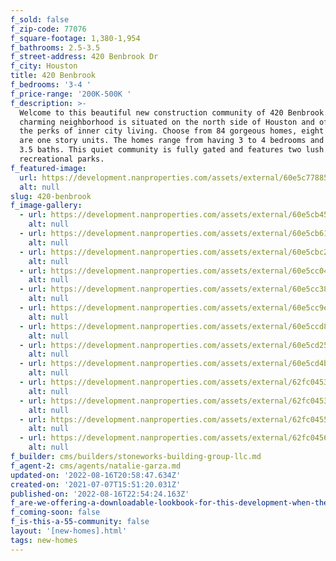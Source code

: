 ```yaml
---
f_sold: false
f_zip-code: 77076
f_square-footage: 1,380-1,954
f_bathrooms: 2.5-3.5
f_street-address: 420 Benbrook Dr
f_city: Houston
title: 420 Benbrook
f_bedrooms: '3-4 '
f_price-range: '200K-500K '
f_description: >-
  Welcome to this beautiful new construction community of 420 Benbrook. This
  charming neighborhood is situated on the north side of Houston and offers all
  the perks of inner city living. Choose from 84 gorgeous homes, eight of which
  are one story units. The homes range from having 3 to 4 bedrooms and 2.5 to
  3.5 baths. This quiet community is fully gated and features two lush
  recreational parks.
f_featured-image:
  url: https://development.nanproperties.com/assets/external/60e5c77885b099e3247ec8bb_aerial20view201201.jpg
  alt: null
slug: 420-benbrook
f_image-gallery:
  - url: https://development.nanproperties.com/assets/external/60e5cb45677660e774b158c8_house2001201.jpg
    alt: null
  - url: https://development.nanproperties.com/assets/external/60e5cb61c823a1b016a1e2b6_house2002201.jpg
    alt: null
  - url: https://development.nanproperties.com/assets/external/60e5cbc22267532bdab218c2_house2003201.jpg
    alt: null
  - url: https://development.nanproperties.com/assets/external/60e5cc04e5c4210c824d7a28_house2004201.jpg
    alt: null
  - url: https://development.nanproperties.com/assets/external/60e5cc3838c8e90dc20f5f11_house2005201.jpg
    alt: null
  - url: https://development.nanproperties.com/assets/external/60e5cc9ebd0aee8c87c90b4e_house2006201.jpg
    alt: null
  - url: https://development.nanproperties.com/assets/external/60e5ccd8bd0aee23dac924e7_house2007201.jpg
    alt: null
  - url: https://development.nanproperties.com/assets/external/60e5cd25494152396fe0f372_house2008201.jpg
    alt: null
  - url: https://development.nanproperties.com/assets/external/60e5cd4baa54ea49eae9875f_house2009201.jpg
    alt: null
  - url: https://development.nanproperties.com/assets/external/62fc0453db0073393dc39e8d_dji_0141.jpg
    alt: null
  - url: https://development.nanproperties.com/assets/external/62fc0453bec704aea48adcf9_dji_0140.jpg
    alt: null
  - url: https://development.nanproperties.com/assets/external/62fc04558044d170457e64a8_dji_0152.jpg
    alt: null
  - url: https://development.nanproperties.com/assets/external/62fc045613c44001130e1f30_dji_0147.jpg
    alt: null
f_builder: cms/builders/stoneworks-building-group-llc.md
f_agent-2: cms/agents/natalie-garza.md
updated-on: '2022-08-16T20:58:47.634Z'
created-on: '2021-07-07T15:51:20.031Z'
published-on: '2022-08-16T22:54:24.163Z'
f_are-we-offering-a-downloadable-lookbook-for-this-development-when-they-submit-their-contact-info: false
f_coming-soon: false
f_is-this-a-55-community: false
layout: '[new-homes].html'
tags: new-homes
---
```



